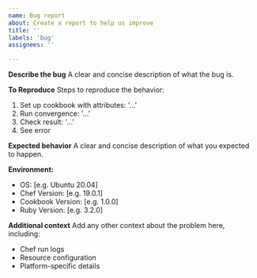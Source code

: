 ```yaml
---
name: Bug report
about: Create a report to help us improve
title: ''
labels: 'bug'
assignees: ''

---
```


**Describe the bug**
A clear and concise description of what the bug is.

**To Reproduce**
Steps to reproduce the behavior:
1. Set up cookbook with attributes: '...'
2. Run convergence: '...'
3. Check result: '...'
4. See error

**Expected behavior**
A clear and concise description of what you expected to happen.

**Environment:**
- OS: [e.g. Ubuntu 20.04]
- Chef Version: [e.g. 19.0.1]
- Cookbook Version: [e.g. 1.0.0]
- Ruby Version: [e.g. 3.2.0]

**Additional context**
Add any other context about the problem here, including:
- Chef run logs
- Resource configuration
- Platform-specific details